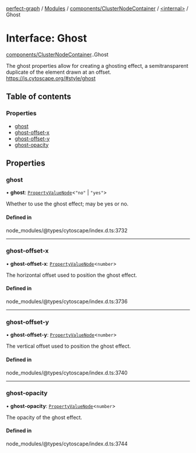 [perfect-graph](../README.md) / [Modules](../modules.md) / [components/ClusterNodeContainer](../modules/components_ClusterNodeContainer.md) / [<internal\>](../modules/components_ClusterNodeContainer._internal_.md) / Ghost

# Interface: Ghost

[components/ClusterNodeContainer](../modules/components_ClusterNodeContainer.md).[<internal>](../modules/components_ClusterNodeContainer._internal_.md).Ghost

The ghost properties allow for creating a ghosting effect, a semitransparent duplicate of the element drawn at an offset.
https://js.cytoscape.org/#style/ghost

## Table of contents

### Properties

- [ghost](components_ClusterNodeContainer._internal_.Ghost.md#ghost)
- [ghost-offset-x](components_ClusterNodeContainer._internal_.Ghost.md#ghost-offset-x)
- [ghost-offset-y](components_ClusterNodeContainer._internal_.Ghost.md#ghost-offset-y)
- [ghost-opacity](components_ClusterNodeContainer._internal_.Ghost.md#ghost-opacity)

## Properties

### ghost

• **ghost**: [`PropertyValueNode`](../modules/components_ClusterNodeContainer._internal_.md#propertyvaluenode)<``"no"`` \| ``"yes"``\>

Whether to use the ghost effect; may be yes or no.

#### Defined in

node_modules/@types/cytoscape/index.d.ts:3732

___

### ghost-offset-x

• **ghost-offset-x**: [`PropertyValueNode`](../modules/components_ClusterNodeContainer._internal_.md#propertyvaluenode)<`number`\>

The horizontal offset used to position the ghost effect.

#### Defined in

node_modules/@types/cytoscape/index.d.ts:3736

___

### ghost-offset-y

• **ghost-offset-y**: [`PropertyValueNode`](../modules/components_ClusterNodeContainer._internal_.md#propertyvaluenode)<`number`\>

The vertical offset used to position the ghost effect.

#### Defined in

node_modules/@types/cytoscape/index.d.ts:3740

___

### ghost-opacity

• **ghost-opacity**: [`PropertyValueNode`](../modules/components_ClusterNodeContainer._internal_.md#propertyvaluenode)<`number`\>

The opacity of the ghost effect.

#### Defined in

node_modules/@types/cytoscape/index.d.ts:3744
